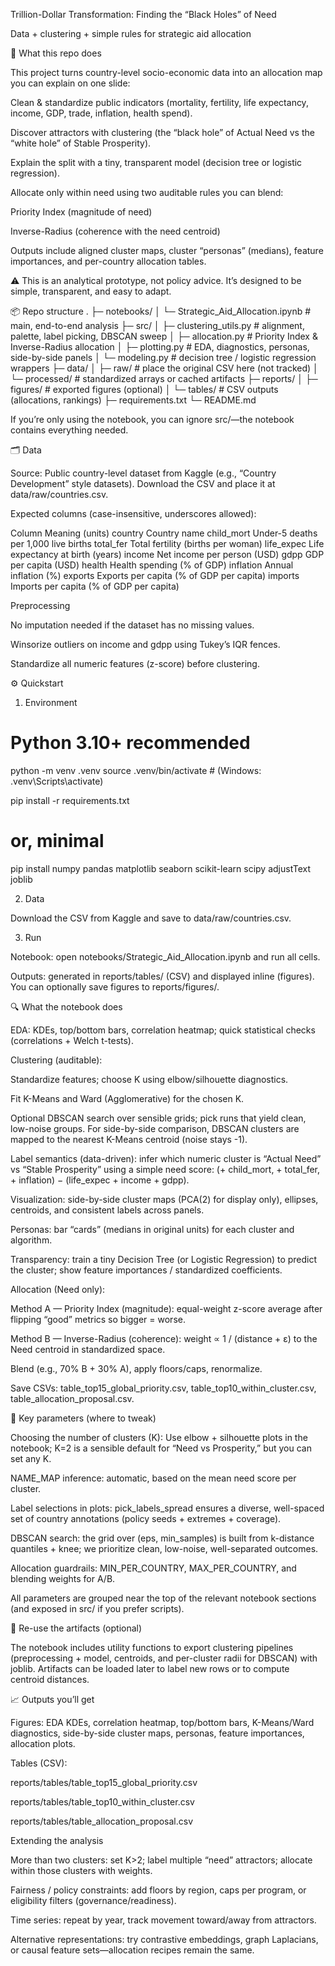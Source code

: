 Trillion-Dollar Transformation: Finding the “Black Holes” of Need

Data + clustering + simple rules for strategic aid allocation

🧭 What this repo does

This project turns country-level socio-economic data into an allocation map you can explain on one slide:

Clean & standardize public indicators (mortality, fertility, life expectancy, income, GDP, trade, inflation, health spend).

Discover attractors with clustering (the “black hole” of Actual Need vs the “white hole” of Stable Prosperity).

Explain the split with a tiny, transparent model (decision tree or logistic regression).

Allocate only within need using two auditable rules you can blend:

Priority Index (magnitude of need)

Inverse-Radius (coherence with the need centroid)

Outputs include aligned cluster maps, cluster “personas” (medians), feature importances, and per-country allocation tables.

⚠️ This is an analytical prototype, not policy advice. It’s designed to be simple, transparent, and easy to adapt.

📦 Repo structure
.
├─ notebooks/
│  └─ Strategic_Aid_Allocation.ipynb        # main, end-to-end analysis
├─ src/
│  ├─ clustering_utils.py                    # alignment, palette, label picking, DBSCAN sweep
│  ├─ allocation.py                          # Priority Index & Inverse-Radius allocation
│  ├─ plotting.py                            # EDA, diagnostics, personas, side-by-side panels
│  └─ modeling.py                            # decision tree / logistic regression wrappers
├─ data/
│  ├─ raw/                                   # place the original CSV here (not tracked)
│  └─ processed/                             # standardized arrays or cached artifacts
├─ reports/
│  ├─ figures/                               # exported figures (optional)
│  └─ tables/                                # CSV outputs (allocations, rankings)
├─ requirements.txt
└─ README.md


If you’re only using the notebook, you can ignore src/—the notebook contains everything needed.

🗂️ Data

Source: Public country-level dataset from Kaggle (e.g., “Country Development” style datasets).
Download the CSV and place it at data/raw/countries.csv.

Expected columns (case-insensitive, underscores allowed):

Column	Meaning (units)
country	Country name
child_mort	Under-5 deaths per 1,000 live births
total_fer	Total fertility (births per woman)
life_expec	Life expectancy at birth (years)
income	Net income per person (USD)
gdpp	GDP per capita (USD)
health	Health spending (% of GDP)
inflation	Annual inflation (%)
exports	Exports per capita (% of GDP per capita)
imports	Imports per capita (% of GDP per capita)

Preprocessing

No imputation needed if the dataset has no missing values.

Winsorize outliers on income and gdpp using Tukey’s IQR fences.

Standardize all numeric features (z-score) before clustering.

⚙️ Quickstart
1) Environment
# Python 3.10+ recommended
python -m venv .venv
source .venv/bin/activate   # (Windows: .venv\Scripts\activate)

pip install -r requirements.txt
# or, minimal
pip install numpy pandas matplotlib seaborn scikit-learn scipy adjustText joblib

2) Data

Download the CSV from Kaggle and save to data/raw/countries.csv.

3) Run

Notebook: open notebooks/Strategic_Aid_Allocation.ipynb and run all cells.

Outputs: generated in reports/tables/ (CSV) and displayed inline (figures). You can optionally save figures to reports/figures/.

🔍 What the notebook does

EDA: KDEs, top/bottom bars, correlation heatmap; quick statistical checks (correlations + Welch t-tests).

Clustering (auditable):

Standardize features; choose K using elbow/silhouette diagnostics.

Fit K-Means and Ward (Agglomerative) for the chosen K.

Optional DBSCAN search over sensible grids; pick runs that yield clean, low-noise groups.
For side-by-side comparison, DBSCAN clusters are mapped to the nearest K-Means centroid (noise stays -1).

Label semantics (data-driven): infer which numeric cluster is “Actual Need” vs “Stable Prosperity” using a simple need score:
(+ child_mort, + total_fer, + inflation) − (life_expec + income + gdpp).

Visualization: side-by-side cluster maps (PCA(2) for display only), ellipses, centroids, and consistent labels across panels.

Personas: bar “cards” (medians in original units) for each cluster and algorithm.

Transparency: train a tiny Decision Tree (or Logistic Regression) to predict the cluster; show feature importances / standardized coefficients.

Allocation (Need only):

Method A — Priority Index (magnitude): equal-weight z-score average after flipping “good” metrics so bigger = worse.

Method B — Inverse-Radius (coherence): weight ∝ 1 / (distance + ε) to the Need centroid in standardized space.

Blend (e.g., 70% B + 30% A), apply floors/caps, renormalize.

Save CSVs: table_top15_global_priority.csv, table_top10_within_cluster.csv, table_allocation_proposal.csv.

🧪 Key parameters (where to tweak)

Choosing the number of clusters (K):
Use elbow + silhouette plots in the notebook; K=2 is a sensible default for “Need vs Prosperity,” but you can set any K.

NAME_MAP inference: automatic, based on the mean need score per cluster.

Label selections in plots: pick_labels_spread ensures a diverse, well-spaced set of country annotations (policy seeds + extremes + coverage).

DBSCAN search: the grid over (eps, min_samples) is built from k-distance quantiles + knee; we prioritize clean, low-noise, well-separated outcomes.

Allocation guardrails: MIN_PER_COUNTRY, MAX_PER_COUNTRY, and blending weights for A/B.

All parameters are grouped near the top of the relevant notebook sections (and exposed in src/ if you prefer scripts).

🧰 Re-use the artifacts (optional)

The notebook includes utility functions to export clustering pipelines (preprocessing + model, centroids, and per-cluster radii for DBSCAN) with joblib.
Artifacts can be loaded later to label new rows or to compute centroid distances.

📈 Outputs you’ll get

Figures: EDA KDEs, correlation heatmap, top/bottom bars, K-Means/Ward diagnostics, side-by-side cluster maps, personas, feature importances, allocation plots.

Tables (CSV):

reports/tables/table_top15_global_priority.csv

reports/tables/table_top10_within_cluster.csv

reports/tables/table_allocation_proposal.csv

Extending the analysis

More than two clusters: set K>2; label multiple “need” attractors; allocate within those clusters with weights.

Fairness / policy constraints: add floors by region, caps per program, or eligibility filters (governance/readiness).

Time series: repeat by year, track movement toward/away from attractors.

Alternative representations: try contrastive embeddings, graph Laplacians, or causal feature sets—allocation recipes remain the same.

